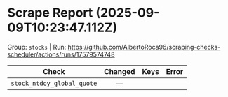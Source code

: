 # Scrape Report (2025-09-09T10:23:47.112Z)

Group: `stocks`  |  Run: https://github.com/AlbertoRoca96/scraping-checks-scheduler/actions/runs/17579574748

| Check | Changed | Keys | Error |
|---|:---:|:--|:--|
| `stock_ntdoy_global_quote` | — |  |  |
